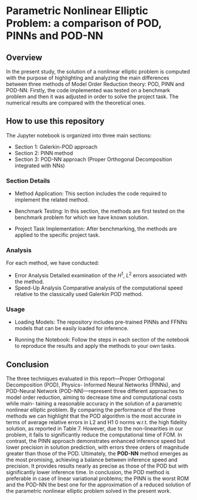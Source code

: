 # Parametric Nonlinear Elliptic Problem: a comparison of POD, PINNs and POD-NN
## Overview
In the present study, the solution of a nonlinear elliptic problem is computed with the purpose of highlighting and analyzing the main differences between three methods of Model Order Reduction theory: POD, PINN and POD-NN.
Firstly, the code implemented was tested on a benchmark problem and then it was adjusted in order to solve the project task. The numerical results are compared with the theoretical ones. 

## How to use this repository

The Jupyter notebook is organized into three main sections:

- Section 1: Galerkin-POD approach
- Section 2: PINN method
- Section 3: POD-NN approach (Proper Orthogonal Decomposition integrated with NNs)

### Section Details

- Method Application: This section includes the code required to implement the related method.

- Benchmark Testing: In this section, the methods are first tested on the benchmark problem for which we have known solution.

- Project Task Implementation: After benchmarking, the methods are applied to the specific project task.

### Analysis

For each method, we have conducted:

- Error Analysis
    Detailed examination of the $H^1$, $L^2$ errors associated with the method.
- Speed-Up Analysis
    Comparative analysis of the computational speed relative to the classically used Galerkin POD method.

### Usage

- Loading Models:
    The repository includes pre-trained PINNs and FFNNs models that can be easily loaded for inference.

- Running the Notebook:
    Follow the steps in each section of the notebook to reproduce the results and apply the methods to your own tasks.

## Conclusion
The three techniques evaluated in this report—Proper Orthogonal Decomposition (POD), Physics-
Informed Neural Networks (PINNs), and POD-Neural Network (POD-NN)—represent three different
approaches to model order reduction, aiming to decrease time and computational costs while main-
taining a reasonable accuracy in the solution of a parametric nonlinear elliptic problem.
By comparing the performance of the three methods we can highlight that the POD algorithm is the
most accurate in terms of average relative errors in L2 and H1
0 norms w.r.t. the high fidelity solution, as
reported in Table 7. However, due to the non-linearities in our problem, it fails to significantly reduce
the computational time of FOM. In contrast, the PINN approach demonstrates enhanced inference
speed but lower precision in solution prediction, with errors three orders of magnitude greater than
those of the POD. Ultimately, the **POD-NN** method emerges as the most promising, achieving a
balance between inference speed and precision. It provides results nearly as precise as those of the
POD but with significantly lower inference time. In conclusion, the POD method is preferable in case
of linear variational problems; the PINN is the worst ROM and the POD-NN the best one for the
approximation of a reduced solution of the parametric nonlinear elliptic problem solved in the present work.




